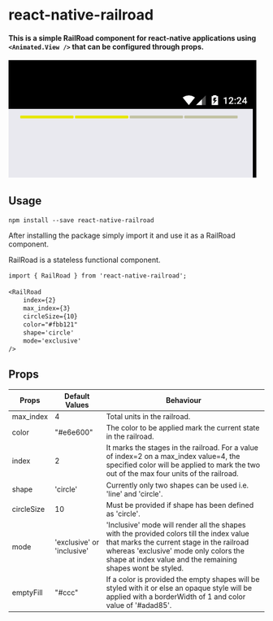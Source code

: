 # react-native-railroad

#### This is a simple RailRoad component for react-native applications using `<Animated.View />` that can be configured through props.

![](res/railroad.png)

## Usage

```
npm install --save react-native-railroad
```
After installing the package simply import it and use it as a RailRoad component. 

RailRoad is a stateless functional component.
```
import { RailRoad } from 'react-native-railroad';

<RailRoad 
    index={2}
    max_index={3}
    circleSize={10}
    color="#fbb121"
    shape='circle'
    mode='exclusive'
/>
```

## Props

Props | Default Values | Behaviour
----- | -------------- | --------
max_index|4| Total units in the railroad.
color|"#e6e600"| The color to be applied mark the current state in the railroad. 
index|2|It marks the stages in the railroad. For a value of index=2 on a max_index value=4, the specified color will be applied to mark the two out of the max four units of the railroad.
shape|'circle'|Currently only two shapes can be used i.e. 'line' and  'circle'.
circleSize|10|Must be provided if shape has been defined as 'circle'.
mode|'exclusive' or 'inclusive'| 'Inclusive' mode will render all the shapes with the provided colors till the index value that marks the current stage in the railroad whereas 'exclusive' mode only colors the shape at index value and the remaining shapes wont be styled.
emptyFill|"#ccc"|If a color is provided the empty shapes will be styled with it or else an opaque style will be applied with a borderWidth of 1 and color value of '#adad85'.


